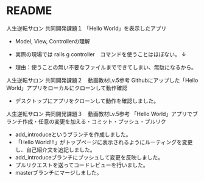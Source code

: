 # README

人生逆転サロン 共同開発課題１ 「Hello World」を表示したアプリ

* Model, View, Controllerの理解

* 実際の現場では rails g controller　コマンドを使うことはほぼない。
↓
* 理由：使うことの無い不要なファイルまでできてしまい、無駄になるから。

人生逆転サロン 共同開発課題２　動画教材Lv.5参考
Githubにアップした「Hello World」アプリをローカルにクローンして動作確認
* デスクトップにアプリをクローンして動作を確認しました。

人生逆転サロン 共同開発課題３　動画教材Lv.5参考
「Hello World」アプリでブランチ作成・任意の変更を加える・コミット・プッシュ・プルリク
* add_introduceというブランチを作成しました。
* 「Hello World!!!」がトップページに表示されるようにルーティングを変更し、自己紹介文を追記しました。
* add_introduceブランチにプッシュして変更を反映しました。
* プルリクエストを送ってコードレビューを行いました。
* masterブランチにマージしました。